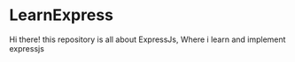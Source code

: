 # LearnExpress
Hi there! this repository is all about ExpressJs, Where i learn and implement expressjs

